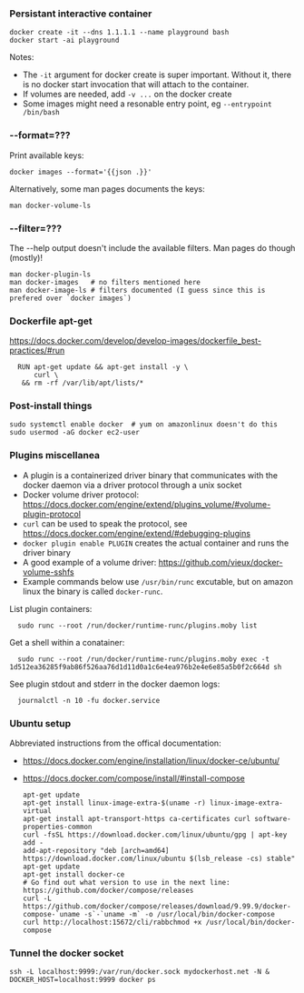 ### Persistant interactive container

    docker create -it --dns 1.1.1.1 --name playground bash
    docker start -ai playground

Notes:
- The `-it` argument for docker create is super important. Without it, there is no docker start invocation that will attach to the container.
- If volumes are needed, add `-v ...` on the docker create
- Some images might need a resonable entry point, eg `--entrypoint /bin/bash`

### --format=???

Print available keys:

    docker images --format='{{json .}}'
    
Alternatively, some man pages documents the keys:

    man docker-volume-ls

### --filter=???

The --help output doesn't include the available filters. Man pages do though (mostly)!

    man docker-plugin-ls
    man docker-images   # no filters mentioned here
    man docker-image-ls # filters documented (I guess since this is prefered over `docker images`) 

### Dockerfile apt-get

https://docs.docker.com/develop/develop-images/dockerfile_best-practices/#run

      RUN apt-get update && apt-get install -y \
          curl \
       && rm -rf /var/lib/apt/lists/*

### Post-install things

    sudo systemctl enable docker  # yum on amazonlinux doesn't do this
    sudo usermod -aG docker ec2-user

### Plugins miscellanea

* A plugin is a containerized driver binary that communicates with the docker daemon via a driver protocol through a unix socket
* Docker volume driver protocol: https://docs.docker.com/engine/extend/plugins_volume/#volume-plugin-protocol
* `curl` can be used to speak the protocol, see https://docs.docker.com/engine/extend/#debugging-plugins
* `docker plugin enable PLUGIN` creates the actual container and runs the driver binary
* A good example of a volume driver: https://github.com/vieux/docker-volume-sshfs
* Example commands below use `/usr/bin/runc` excutable, but on amazon linux the binary is called `docker-runc`.

List plugin containers:

      sudo runc --root /run/docker/runtime-runc/plugins.moby list

Get a shell within a conatainer:

      sudo runc --root /run/docker/runtime-runc/plugins.moby exec -t 1d512ea36285f9ab86f526aa76d1d11d0a1c6e4ea976b2e4e6e85a5b0f2c664d sh

See plugin stdout and stderr in the docker daemon logs:

      journalctl -n 10 -fu docker.service

### Ubuntu setup

Abbreviated instructions from the offical documentation:

- https://docs.docker.com/engine/installation/linux/docker-ce/ubuntu/
- https://docs.docker.com/compose/install/#install-compose

      apt-get update
      apt-get install linux-image-extra-$(uname -r) linux-image-extra-virtual
      apt-get install apt-transport-https ca-certificates curl software-properties-common
      curl -fsSL https://download.docker.com/linux/ubuntu/gpg | apt-key add -
      add-apt-repository "deb [arch=amd64] https://download.docker.com/linux/ubuntu $(lsb_release -cs) stable"
      apt-get update
      apt-get install docker-ce
      # Go find out what version to use in the next line: https://github.com/docker/compose/releases
      curl -L https://github.com/docker/compose/releases/download/9.99.9/docker-compose-`uname -s`-`uname -m` -o /usr/local/bin/docker-compose
      curl http://localhost:15672/cli/rabbchmod +x /usr/local/bin/docker-compose

### Tunnel the docker socket

    ssh -L localhost:9999:/var/run/docker.sock mydockerhost.net -N &
    DOCKER_HOST=localhost:9999 docker ps
